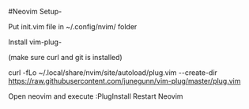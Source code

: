 #Neovim Setup-

Put init.vim file in ~/.config/nvim/ folder

Install vim-plug-
  
  (make sure curl and git is installed)
  
  curl -fLo ~/.local/share/nvim/site/autoload/plug.vim --create-dir https://raw.githubusercontent.com/junegunn/vim-plug/master/plug.vim
  
Open neovim and execute :PlugInstall
Restart Neovim
